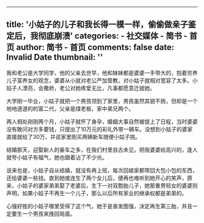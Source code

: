 
---
title: '小姑子的儿子和我长得一模一样，偷偷做亲子鉴定后，我彻底崩溃'
categories: 
    - 社交媒体
    - 简书 - 首页
author: 简书 - 首页
comments: false
date: Invalid Date
thumbnail: ''
---

<div>   
<p>我和老公是大学同学，他的父亲去世早，他和妹妹都是婆婆一手带大的，抱着穷养儿子富养女的观念，婆婆从小就对老公严加管教，对小姑子就相对宽容了太多。小姑子人漂亮，会撒娇，老公对她疼爱无比，凡事都愿意迁就她。<br></p><p>大学刚一毕业，小姑子就把一个男孩领到了家里，男孩虽然其貌不扬，但却是一个地地道道的的富二代，父亲是煤老板，家中弟兄两个。<br></p><p>两人相处刚刚两个月，小姑子就怀了身孕，婚姻大事自然被提上了日程，当时婆婆没有敢问对方多要钱，只提出了10万元的彩礼外带一辆车。没想到小姑子的婆家直接就给了30万，并说家里刚买两辆新车随便小姑子挑。<br></p><p>结婚那天，迎娶新人的豪车之多，在我们村里自古未见，把我婆婆给高兴的，逢人就夸小姑子有福气，她也跟着沾了不少光。<br></p><p>说来也是，小姑子自从结婚，就没有再上班，每次回娘家都带回大包小包的东西，还给婆婆一些钱。直到她接连生了两个女儿后，便再也难听到她开心的笑声，原来，小姑子的婆家弟弟娶了老婆后，生下一对双胞胎儿子，她那重男轻女的婆婆则声明，如果小姑子不再生一个儿子，那么以后所有家业的继承权都是弟弟的。<br></p><p>心强好胜的小姑子哪里受得了这个气，她于是奋发图强，决定再生第三胎，并且一定要生一个男孩来挽回局面。<br></p>  
</div>
            